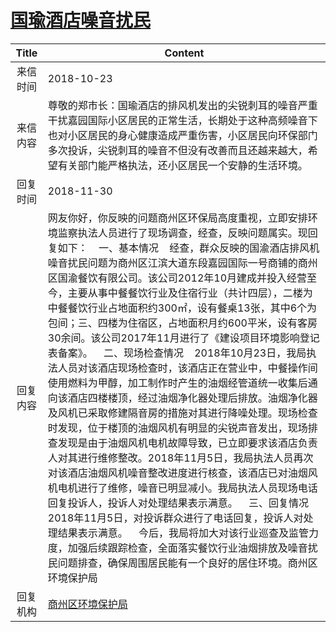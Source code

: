 # <a href="http://www.shangluo.gov.cn/zmhd/ldxxxx.jsp?urltype=leadermail.LeaderMailContentUrl&wbtreeid=1112&leadermailid=4970">国瑜酒店噪音扰民</a>
| Title |                                                                                                                                                                                                                                                                                                                                                      Content                                                                                                                                                                                                                                                                                                                                                      |
|:-----:|-------------------------------------------------------------------------------------------------------------------------------------------------------------------------------------------------------------------------------------------------------------------------------------------------------------------------------------------------------------------------------------------------------------------------------------------------------------------------------------------------------------------------------------------------------------------------------------------------------------------------------------------------------------------------------------------------------------------|
| 来信时间  | 2018-10-23                                                                                                                                                                                                                                                                                                                                                                                                                                                                                                                                                                                                                                                                                                        |
| 来信内容  | 尊敬的郑市长：国瑜酒店的排风机发出的尖锐刺耳的噪音严重干扰嘉园国际小区居民的正常生活，长期处于这种高频噪音下也对小区居民的身心健康造成严重伤害，小区居民向环保部门多次投诉，尖锐刺耳的噪音不但没有改善而且还越来越大，希望有关部门能严格执法，还小区居民一个安静的生活环境。                                                                                                                                                                                                                                                                                                                                                                                                                                                                                                                                                                            |
| 回复时间  | 2018-11-30                                                                                                                                                                                                                                                                                                                                                                                                                                                                                                                                                                                                                                                                                                        |
| 回复内容  | 网友你好，你反映的问题商州区环保局高度重视，立即安排环境监察执法人员进行了现场调查，经查，反映问题属实。现回复如下：    一、基本情况    经查，群众反映的国渝酒店排风机噪音扰民问题为商州区江滨大道东段嘉园国际一号商铺的商州区国渝餐饮有限公司。该公司2012年10月建成并投入经营至今，主要从事中餐餐饮行业及住宿行业（共计四层），二楼为中餐餐饮行业占地面积约300㎡，设有餐桌13张，其中6个为包间；三、四楼为住宿区，占地面积月约600平米，设有客房30余间。该公司2017年11月进行了《建设项目环境影响登记表备案》。    二、现场检查情况    2018年10月23日，我局执法人员对该酒店现场检查时，该酒店正在营业中，中餐操作间使用燃料为甲醇，加工制作时产生的油烟经管道统一收集后通向该酒店四楼楼顶，经过油烟净化器处理后排放。油烟净化器及风机已采取修建隔音房的措施对其进行降噪处理。现场检查时发现，位于楼顶的油烟风机有明显的尖锐声音发出，现场排查发现是由于油烟风机电机故障导致，已立即要求该酒店负责人对其进行维修整改。2018年11月5日，我局执法人员再次对该酒店油烟风机噪音整改进度进行核查，该酒店已对油烟风机电机进行了维修，噪音已明显减小。我局执法人员现场电话回复投诉人，投诉人对处理结果表示满意。    三、回复情况    2018年11月5日，对投诉群众进行了电话回复，投诉人对处理结果表示满意。    今后，我局将加大对该行业巡查及监管力度，加强后续跟踪检查，全面落实餐饮行业油烟排放及噪音扰民问题排查，确保周围居民能有一个良好的居住环境。商州区环境保护局 |
| 回复机构  | <a href="../../category/agencies/商州区环境保护局.md">商州区环境保护局</a>                                                                                                                                                                                                                                                                                                                                                                                                                                                                                                                                                                                                                                                        |